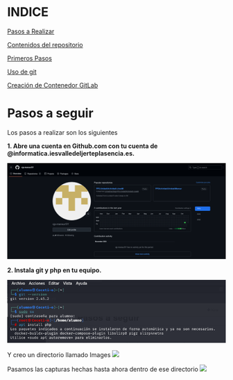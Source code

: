 # INDICE

[Pasos a Realizar](#pasos-a-seguir)

[Contenidos del repositorio](#Contenidos-del-repositorio)

[Primeros Pasos](#Primeros-pasos)

[Uso de git](uso.md)

[Creación de Contenedor GitLab](#Creación-de-Contenedor-GitLab)

# Pasos a seguir

Los pasos a realizar son los siguientes

__1. Abre una cuenta en Github.com con tu cuenta de @informatica.iesvalledeljerteplasencia.es.__

![](/Imagenes/C1.png)

__2. Instala git y php en tu equipo.__

![](/Imagenes/C2.png)

Y creo un directorio llamado Images
![](/uploads/C10.png)

Pasamos las capturas hechas hasta ahora dentro de ese directorio
![](/uploads/C11.png)
